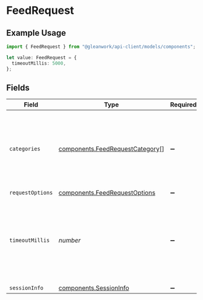 # FeedRequest

## Example Usage

```typescript
import { FeedRequest } from "@gleanwork/api-client/models/components";

let value: FeedRequest = {
  timeoutMillis: 5000,
};
```

## Fields

| Field                                                                                                         | Type                                                                                                          | Required                                                                                                      | Description                                                                                                   | Example                                                                                                       |
| ------------------------------------------------------------------------------------------------------------- | ------------------------------------------------------------------------------------------------------------- | ------------------------------------------------------------------------------------------------------------- | ------------------------------------------------------------------------------------------------------------- | ------------------------------------------------------------------------------------------------------------- |
| `categories`                                                                                                  | [components.FeedRequestCategory](../../models/components/feedrequestcategory.md)[]                            | :heavy_minus_sign:                                                                                            | Categories of content requested. An allowlist gives flexibility to request content separately or together.    |                                                                                                               |
| `requestOptions`                                                                                              | [components.FeedRequestOptions](../../models/components/feedrequestoptions.md)                                | :heavy_minus_sign:                                                                                            | N/A                                                                                                           |                                                                                                               |
| `timeoutMillis`                                                                                               | *number*                                                                                                      | :heavy_minus_sign:                                                                                            | Timeout in milliseconds for the request. A `408` error will be returned if handling the request takes longer. | 5000                                                                                                          |
| `sessionInfo`                                                                                                 | [components.SessionInfo](../../models/components/sessioninfo.md)                                              | :heavy_minus_sign:                                                                                            | N/A                                                                                                           |                                                                                                               |